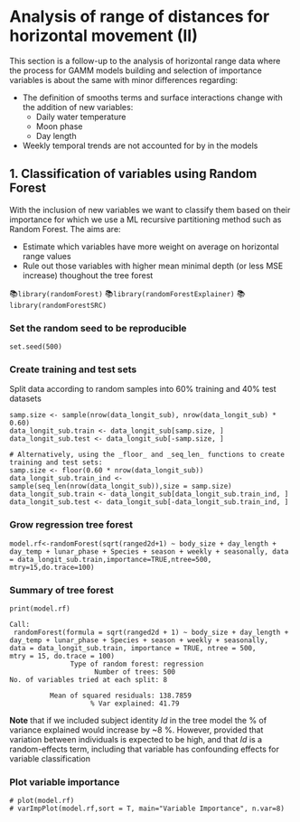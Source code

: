 # Analysis of range of distances for horizontal movement (II)

This section is a follow-up to the analysis of horizontal range data where the process for GAMM models building and selection of importance variables is about the same with minor differences regarding:
- The definition of smooths terms and surface interactions change with the addition of new variables:
  - Daily water temperature
  - Moon phase
  - Day length
- Weekly temporal trends are not accounted for by in the models

## 1. Classification of variables using Random Forest

With the inclusion of new variables we want to classify them based on their importance for which we use a ML recursive partitioning method such as Random Forest. The aims are:
- Estimate which variables have more weight on average on horizontal range values
- Rule out those variables with higher mean minimal depth (or less MSE increase) thoughout the tree forest

:books:`library(randomForest)`
:books:`library(randomForestExplainer)`
:books:`library(randomForestSRC)`

### Set the random seed to be reproducible

```
set.seed(500)
```

### Create training and test sets

Split data according to random samples into 60% training and 40% test datasets
```
samp.size <- sample(nrow(data_longit_sub), nrow(data_longit_sub) * 0.60)
data_longit_sub.train <- data_longit_sub[samp.size, ]
data_longit_sub.test <- data_longit_sub[-samp.size, ]

# Alternatively, using the _floor_ and _seq_len_ functions to create training and test sets:
samp.size <- floor(0.60 * nrow(data_longit_sub))
data_longit_sub.train_ind <- sample(seq_len(nrow(data_longit_sub)),size = samp.size)
data_longit_sub.train <- data_longit_sub[data_longit_sub.train_ind, ]
data_longit_sub.test <- data_longit_sub[-data_longit_sub.train_ind, ]
```

### Grow regression tree forest

```
model.rf<-randomForest(sqrt(ranged2d+1) ~ body_size + day_length + day_temp + lunar_phase + Species + season + weekly + seasonally, data = data_longit_sub.train,importance=TRUE,ntree=500, mtry=15,do.trace=100)
```

### Summary of tree forest

```
print(model.rf)

Call:
 randomForest(formula = sqrt(ranged2d + 1) ~ body_size + day_length +      day_temp + lunar_phase + Species + season + weekly + seasonally,      data = data_longit_sub.train, importance = TRUE, ntree = 500,      mtry = 15, do.trace = 100)
               Type of random forest: regression
                     Number of trees: 500
No. of variables tried at each split: 8

          Mean of squared residuals: 138.7859
                    % Var explained: 41.79
```
**Note** that if we included subject identity _Id_ in the tree model the % of variance explained would increase by ~8 %. However, provided that variation between individuals is expected to be high, and that _Id_ is a random-effects term, including that variable has confounding effects for variable classification

### Plot variable importance

```
# plot(model.rf)
# varImpPlot(model.rf,sort = T, main="Variable Importance", n.var=8)

```


